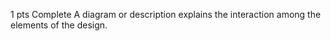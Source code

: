 ﻿
1 pts
Complete
A diagram or description explains the interaction among the elements of the design.